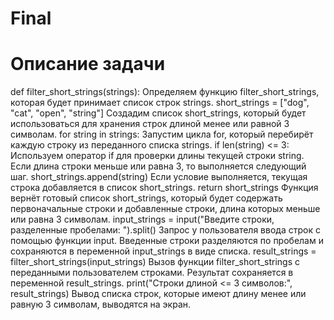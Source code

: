 # Final
# Описание задачи
def filter_short_strings(strings):
Определяем функцию filter_short_strings, которая будет принимает список строк strings.
short_strings = ["dog", "cat", "open", "string"]
Создадим список short_strings, который будет использоваться для хранения строк длиной менее или равной 3 символам.
for string in strings:
Запустим цикла for, который перебирёт каждую строку из переданного списка strings.
if len(string) <= 3:
Используем оператор if для проверки длины текущей строки string. Если длина строки меньше или равна 3, то выполняется следующий шаг.
 short_strings.append(string)
Если условие выполняется, текущая строка добавляется в список short_strings.
return short_strings
Функция вернёт готовый список short_strings, который будет содержать первоначальные строки и добавленные строки, длина которых меньше или равна 3 символам.
input_strings = input("Введите строки, разделенные пробелами: ").split()
Запрос у пользователя ввода строк с помощью функции input. Введенные строки разделяются по пробелам и сохраняются в переменной input_strings в виде списка.
result_strings = filter_short_strings(input_strings)
Вызов функции filter_short_strings с переданными пользователем строками. Результат сохраняется в переменной result_strings.
print("Строки длиной <= 3 символов:", result_strings)
Вывод списка строк, которые имеют длину менее или равную 3 символам, выводятся на экран.
